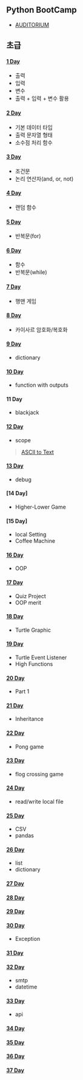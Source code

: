 ## Python BootCamp

- [AUDITORIUM](https://app.auditorium.ai/register)

## 초급

#### [1 Day](001.%20start_Python)

- 출력
- 입력
- 변수
- 출력 + 입력 + 변수 활용

#### [2 Day](002.%20data%20types)

- 기본 데이터 타입
- 출력 문자열 형태
- 소수점 처리 함수

#### [3 Day](003.%20conditions)

- 조건문
- 논리 연산자(and, or, not)

#### [4 Day](004.%20randomization)

- 랜덤 함수

#### [5 Day](005.%20loop)

- 반복문(for)

#### [6 Day](006.%20functions)

- 함수
- 반복문(while)

#### [7 Day](007.%20hangman)

- 행맨 게임

#### [8 Day](008.%20caesar)

- 카이사르 암호화/복호화

#### [9 Day](009.%20dictionary)

- dictionary

#### [10 Day](010.%20output_functions)

- function with outputs

#### 11 Day

- blackjack

#### [12 Day](012.%20scope)

- scope

> [ASCII to Text](https://patorjk.com/software/taag/#p=display&f=Graffiti&t=Type%20Something%20)

#### [13 Day](013.%20debug)

- debug

#### [14 Day]

- Higher-Lower Game

#### [15 Day]

- local Setting
- Coffee Machine

#### [16 Day](016.%20oop)

- OOP

#### [17 Day](017.%20oop_quiz)

- Quiz Project
- OOP merit

#### [18 Day](018.%20gui)

- Turtle Graphic

#### [19 Day](019.%20listener)

- Turtle Event Listener
- High Functions

#### [20 Day](020.%20snake_game_part1)

- Part 1

#### [21 Day](021.%20snake_game_part2)

- Inheritance

#### [22 Day](022.%20pong_game)

- Pong game
 
#### [23 Day](023.%20turtle_crossing)

- flog crossing game

#### [24 Day](024.%20file_system)

- read/write local file

#### [25 Day](025.%20pandas)

- CSV
- pandas

#### [26 Day](026.%20list_and_dictionary)

- list
- dictionary

#### [27 Day](027.%20tkinter)

#### [28 Day](028.%20pomodoro)

#### [29 Day](029.%20password_manager)

#### [30 Day](030.%20exception)

- Exception

#### [31 Day](031.%20capstone)

#### [32 Day](032.%20smtp)

- smtp
- datetime

#### [33 Day](033.%20api)

- api

#### [34 Day](034.%20api_quiz)

#### [35 Day](035.%20api_key)

#### [36 Day](036.%20api_stock)

#### [37 Day](037.%20api_post)